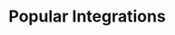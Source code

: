 # Popular Integrations

<figure><img src="../../.gitbook/assets/integrations.gif" alt=""><figcaption></figcaption></figure>
